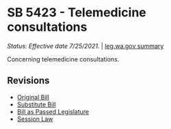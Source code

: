 # SB 5423 - Telemedicine consultations
*Status: Effective date 7/25/2021.* | [leg.wa.gov summary](https://app.leg.wa.gov/billsummary?BillNumber=5423&Year=2021)

Concerning telemedicine consultations.

## Revisions
* [Original Bill](1/)
* [Substitute Bill](S/)
* [Bill as Passed Legislature](S.PL/)
* [Session Law](S.SL/)